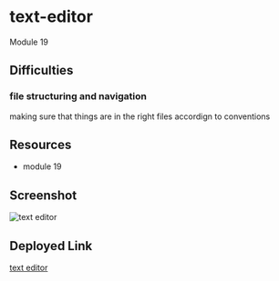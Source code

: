 # text-editor
Module 19

## Difficulties

### file structuring and navigation
making sure that things are in the right files accordign to conventions

## Resources

* module 19

## Screenshot

![text editor]()

## Deployed Link

[text editor]()